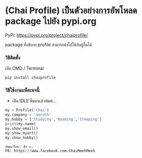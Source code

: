 # (Chai Profile) เป็นตัวอย่างการอัพโหลด package ไปยัง pypi.org

PyPi: https://pypi.org/project/chaiprofile/

package ที่อธิบาย profile สามารถนำไปใช้กับผู้อื่นได้

### วิธีติดตั้ง

เปิด CMD / Terminal

```python
pip install chaiprofile
```

### วิธีใช้งานแพ็คเพจนี้

- เปิด IDLE ขึ้นมาแล้วพิมพ์...

```python
my = Profile('Chai')
my.company = 'aeroth'
my.hobby = ['Studying','Reading','Sleeping']
print(my.name)
my.show_email()	
my.show_myart()
my.show_hobby()

พัฒนาโดย: ชัย ก.
FB: https://www.facebook.com/ChaiMeehMeeh

